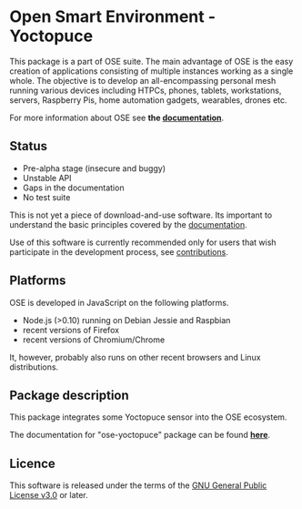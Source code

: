 # Open Smart Environment - Yoctopuce
This package is a part of OSE suite.
The main advantage of OSE is the easy creation of applications
consisting of multiple instances working as a single whole. The
objective is to develop an all-encompassing personal mesh running
various devices including HTPCs, phones, tablets, workstations,
servers, Raspberry Pis, home automation gadgets, wearables, drones etc.

For more information about OSE see **the [documentation](http://opensmartenvironment.github.io/doc/)**.

## Status
- Pre-alpha stage (insecure and buggy)
- Unstable API
- Gaps in the documentation
- No test suite

This is not yet a piece of download-and-use software. Its important
to understand the basic principles covered by the
[documentation](http://opensmartenvironment.github.io/doc/).

Use of this software is currently recommended only for users that
wish participate in the development process, see
[contributions](http://opensmartenvironment.github.io/doc/#contrib).

## Platforms
OSE is developed in JavaScript on the following platforms.
- Node.js (>0.10) running on Debian Jessie and Raspbian
- recent versions of Firefox
- recent versions of Chromium/Chrome

It, however, probably also runs on other recent browsers and Linux
distributions.

## Package description
This package integrates some Yoctopuce sensor into
the OSE ecosystem.

The documentation for "ose-yoctopuce" package can be found **[here](http://opensmartenvironment.github.io/doc/#ose-yoctopuce#)**.

## Licence
This software is released under the terms of the [GNU General
Public License v3.0](http://www.gnu.org/copyleft/gpl.html) or
later.
